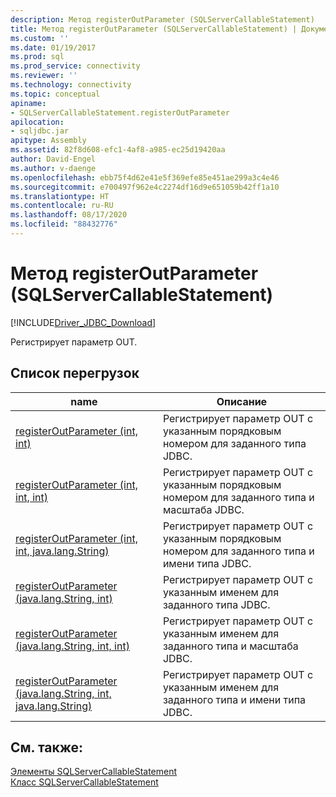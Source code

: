 ```yaml
---
description: Метод registerOutParameter (SQLServerCallableStatement)
title: Метод registerOutParameter (SQLServerCallableStatement) | Документация Майкрософт
ms.custom: ''
ms.date: 01/19/2017
ms.prod: sql
ms.prod_service: connectivity
ms.reviewer: ''
ms.technology: connectivity
ms.topic: conceptual
apiname:
- SQLServerCallableStatement.registerOutParameter
apilocation:
- sqljdbc.jar
apitype: Assembly
ms.assetid: 82f8d608-efc1-4af8-a985-ec25d19420aa
author: David-Engel
ms.author: v-daenge
ms.openlocfilehash: ebb75f4d62e41e5f369efe85e451ae299a3c4e46
ms.sourcegitcommit: e700497f962e4c2274df16d9e651059b42ff1a10
ms.translationtype: HT
ms.contentlocale: ru-RU
ms.lasthandoff: 08/17/2020
ms.locfileid: "88432776"
---
```

# <a name="registeroutparameter-method-sqlservercallablestatement"></a>Метод registerOutParameter (SQLServerCallableStatement)
[!INCLUDE[Driver_JDBC_Download](../../../includes/driver_jdbc_download.md)]

  Регистрирует параметр OUT.  
  
## <a name="overload-list"></a>Список перегрузок  
  
|name|Описание|  
|----------|-----------------|  
|[registerOutParameter (int, int)](../../../connect/jdbc/reference/registeroutparameter-method-int-int.md)|Регистрирует параметр OUT с указанным порядковым номером для заданного типа JDBC.|  
|[registerOutParameter (int, int, int)](../../../connect/jdbc/reference/registeroutparameter-method-int-int-int.md)|Регистрирует параметр OUT с указанным порядковым номером для заданного типа и масштаба JDBC.|  
|[registerOutParameter (int, int, java.lang.String)](../../../connect/jdbc/reference/registeroutparameter-method-int-int-java-lang-string.md)|Регистрирует параметр OUT с указанным порядковым номером для заданного типа и имени типа JDBC.|  
|[registerOutParameter (java.lang.String, int)](../../../connect/jdbc/reference/registeroutparameter-method-java-lang-string-int.md)|Регистрирует параметр OUT с указанным именем для заданного типа JDBC.|  
|[registerOutParameter (java.lang.String, int, int)](../../../connect/jdbc/reference/registeroutparameter-method-java-lang-string-int-int.md)|Регистрирует параметр OUT с указанным именем для заданного типа и масштаба JDBC.|  
|[registerOutParameter (java.lang.String, int, java.lang.String)](../../../connect/jdbc/reference/registeroutparameter-method-java-lang-string-int-java-lang-string.md)|Регистрирует параметр OUT с указанным именем для заданного типа и имени типа JDBC.|  
  
## <a name="see-also"></a>См. также:  
 [Элементы SQLServerCallableStatement](../../../connect/jdbc/reference/sqlservercallablestatement-members.md)   
 [Класс SQLServerCallableStatement](../../../connect/jdbc/reference/sqlservercallablestatement-class.md)  
  
  
